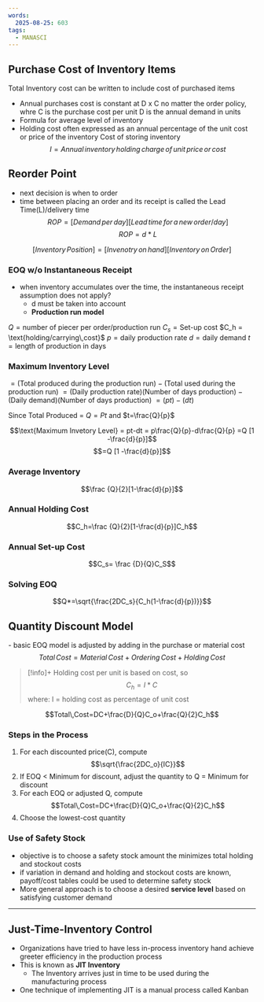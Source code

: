 ```yaml
---
words:
  2025-08-25: 603
tags:
  - MANASCI
---
```


## Purchase Cost of Inventory Items
Total Inventory cost can be written to include cost of purchased items
- Annual purchases cost is constant at D x C no matter the order policy, whre
C is the purchase cost per unit 
D is the annual demand in units
- Formula for average level of inventory 
- Holding cost often expressed as an annual percentage of the unit cost or price of the inventory
Cost of storing inventory 
$$I = Annual\,inventory\,holding\,charge\,of\,unit\,price\,or\,cost$$

## Reorder Point
- next decision is when to order
- time between placing an order and its receipt is called the Lead Time(L)/delivery time
$$
ROP = [Demand\,per\,day][Lead\,time\,for\,a\,new\,order/day]
$$
$$ROP = d * L$$

$$
[Inventory\,Position]=[Invenotry\,on\,hand][Inventory\,on\,Order]
$$

### EOQ w/o Instantaneous Receipt
- when inventory accumulates over the time, the instantaneous receipt assumption does not apply?
	- d must be taken into account
	- **Production run model**

$Q = \text{number of piecer per order/production run}$
$C_s = \text{Set-up cost}$
$C_h = \text{holding/carrying\,cost}$
$p = \text{daily production rate}$
$d = \text{daily demand}$
$t = \text{length of production in days}$


### Maximum Inventory Level 
$= ( \text{Total produced during the production run}) - (\text{Total used during the production run})$
$= (\text{Daily production rate)(Number of days production}) - (\text{Daily demand)(Number of days production})$
$=(pt)-(dt)$

Since Total Produced = $Q = Pt$ and $t=\frac{Q}{p}$

$$\text{Maximum Invetory Level} = pt-dt = p\frac{Q}{p}-d\frac{Q}{p} =Q [1 -\frac{d}{p}]$$
$$=Q [1 -\frac{d}{p}]$$
### Average Inventory
$$\frac {Q}{2}[1-\frac{d}{p}]$$
### Annual Holding Cost
$$C_h=\frac {Q}{2}[1-\frac{d}{p}]C_h$$
### Annual Set-up Cost
$$C_s= \frac {D}{Q}C_S$$
### Solving EOQ
$$Q*=\sqrt{\frac{2DC_s}{C_h(1-\frac{d}{p})}}$$






## Quantity Discount Model

\- basic EOQ model is adjusted by adding in the purchase or material cost
$$Total\,Cost=Material\,Cost+Ordering\,Cost+Holding\,Cost$$
> [!info]+
> Holding cost per unit is based on cost, so
> $$C_h=I*C$$
> where: I = holding cost as percentage of unit cost

$$Total\,Cost=DC+\frac{D}{Q}C_o+\frac{Q}{2}C_h$$



### Steps in the Process
1. For each discounted price(C), compute 
$$\sqrt{\frac{2DC_o}{IC}}$$
2. If EOQ < Minimum for discount, adjust the quantity to Q = Minimum for discount
3. For each EOQ or adjusted Q, compute
$$Total\,Cost=DC+\frac{D}{Q}C_o+\frac{Q}{2}C_h$$
4. Choose the lowest-cost quantity

### Use of Safety Stock
- objective is to choose a safety stock amount the minimizes total holding and stockout costs
- if variation in demand and holding and stockout costs are known, payoff/cost tables could be used to determine safety stock
- More general approach is to choose a desired **service level**  based on satisfying customer demand

***

## Just-Time-Inventory Control

- Organizations have tried to have less in-process inventory hand achieve greeter efficiency in the production process
- This is known as **JIT Inventory**
	- The Inventory arrives just in time to be used during the manufacturing process 
- One technique of implementing JIT is a manual process called Kanban